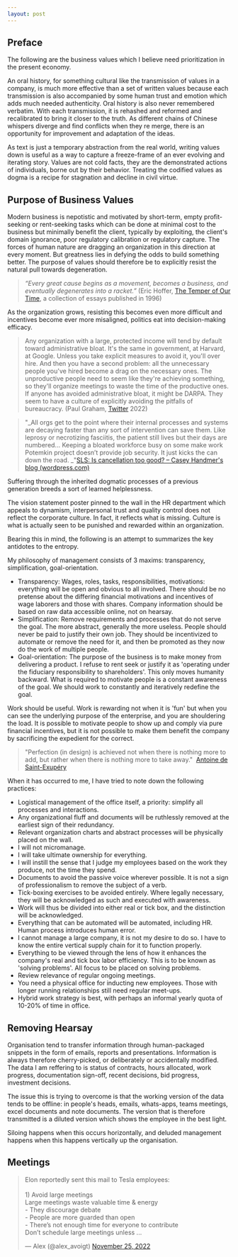 ```yaml
---
layout: post
---
```


## Preface

The following are the business values which I believe need prioritization in the present economy.

An oral history, for something cultural like the transmission of values in a company, is much more effective than a set of written values because each transmission is also accompanied by some human trust and emotion which adds much needed authenticity. Oral history is also never remembered verbatim. With each transmission, it is rehashed and reformed and recalibrated to bring it closer to the truth. As different chains of Chinese whispers diverge and find conflicts when they re merge, there is an opportunity for improvement and adaptation of the ideas.

As text is just a temporary abstraction from the real world, writing values down is useful as a way to capture a freeze-frame of an ever evolving and iterating story. Values are not cold facts, they are the demonstrated actions of individuals, borne out by their behavior. Treating the codified values as dogma is a recipe for stagnation and decline in civil virtue.

## Purpose of Business Values

Modern business is nepotistic and motivated by short-term, empty profit-seeking or rent-seeking tasks which can be done at minimal cost to the business but minimally benefit the client, typically by exploiting, the client's domain ignorance, poor regulatory calibration or regulatory capture. The forces of human nature are dragging an organization in this direction at every moment. But greatness lies in defying the odds to build something better. The purpose of values should therefore be to explicitly resist the natural pull towards degeneration.

> _“Every great cause begins as a movement, becomes a business, and eventually degenerates into a racket.”_ (Eric Hoffer, [The Temper of Our Time](https://www.goodreads.com/work/quotes/1210985), a collection of essays published in 1996)

As the organization grows, resisting this becomes even more difficult and incentives become ever more misaligned, politics eat into decision-making efficacy.

> Any organization with a large, protected income will tend by default toward administrative bloat. It's the same in government, at Harvard, at Google. Unless you take explicit measures to avoid it, you'll over hire. And then you have a second problem: all the unnecessary people you've hired become a drag on the necessary ones. The unproductive people need to seem like they're achieving something, so they'll organize meetings to waste the time of the productive ones. If anyone has avoided administrative bloat, it might be DARPA. They seem to have a culture of explicitly avoiding the pitfalls of bureaucracy. (Paul Graham, [Twitter](https://twitter.com/paulg/status/1588113756189597696?s=20&t=-KxfSin4Qlyzie-TEeguDA) 2022) 

> "_All orgs get to the point where their internal processes and systems are decaying faster than any sort of intervention can save them. Like leprosy or necrotizing fasciitis, the patient still lives but their days are numbered... Keeping a bloated workforce busy on some make work Potemkin project doesn’t provide job security. It just kicks the can down the road. _"[SLS: Is cancellation too good? – Casey Handmer's blog (wordpress.com)](https://caseyhandmer.wordpress.com/2021/02/24/sls-is-cancellation-too-good/)

Suffering through the inherited dogmatic processes of a previous generation breeds a sort of learned helplessness.

The vision statement poster pinned to the wall in the HR department which appeals to dynamism, interpersonal trust and quality control does not reflect the corporate culture. In fact, it reflects what is missing. Culture is what is actually seen to be punished and rewarded within an organization. 

Bearing this in mind, the following is an attempt to summarizes the key antidotes to the entropy.

My philosophy of management consists of 3 maxims: transparency, simplification, goal-orientation.

- Transparency: Wages, roles, tasks, responsibilities, motivations: everything will be open and obvious to all involved. There should be no pretense about the differing financial motivations and incentives of wage laborers and those with shares. Company information should be based on raw data accessible online, not on hearsay.
- Simplification: Remove requirements and processes that do not serve the goal. The more abstract, generally the more useless. People should never be paid to justify their own job. They should be incentivized to automate or remove the need for it, and then be promoted as they now do the work of multiple people.
- Goal-orientation: The purpose of the business is to make money from delivering a product. I refuse to rent seek or justify it as 'operating under the fiduciary responsibility to shareholders'. This only moves humanity backward. What is required to motivate people is a constant awareness of the goal. We should work to constantly and iteratively redefine the goal. 

Work should be useful. Work is rewarding not when it is 'fun' but when you can see the underlying purpose of the enterprise, and you are shouldering the load. It is possible to motivate people to show up and comply via pure financial incentives, but it is not possible to make them benefit the company by sacrificing the expedient for the correct.

> "Perfection (in design) is achieved not when there is nothing more to add, but rather when there is nothing more to take away."  [Antoine de Saint-Exupéry](https://en.wikipedia.org/wiki/Antoine_de_Saint-Exup%C3%A9ry)

When it has occurred to me, I have tried to note down the following practices:

- Logistical management of the office itself, a priority: simplify all processes and interactions.
- Any organizational fluff and documents will be ruthlessly removed at the earliest sign of their redundancy.
- Relevant organization charts and abstract processes will be physically placed on the wall.
- I will not micromanage. 
- I will take ultimate ownership for everything.
- I will instill the sense that I judge my employees based on the work they produce, not the time they spend.
- Documents to avoid the passive voice wherever possible. It is not a sign of professionalism to remove the subject of a verb. 
- Tick-boxing exercises to be avoided entirely. Where legally necessary, they will be acknowledged as such and executed with awareness.
- Work will thus be divided into either real or tick box, and the distinction will be acknowledged.
- Everything that can be automated will be automated, including HR. Human process introduces human error.
- I cannot manage a large company, it is not my desire to do so. I have to know the entire vertical supply chain for it to function properly.
- Everything to be viewed through the lens of how it enhances the company's real and tick box labor efficiency. This is to be known as 'solving problems'. All focus to be placed on solving problems. 
- Review relevance of regular ongoing meetings.
- You need a physical office for inducting new employees. Those with longer running relationships still need regular meet-ups.
- Hybrid work strategy is best, with perhaps an informal yearly quota of 10-20% of time in office.

## 

## Removing Hearsay

Organisation tend to transfer information through human-packaged snippets in the form of emails, reports and presentations. Information is always therefore cherry-picked, or deliberately or accidentally modified. The data I am reffering to is status of contracts, hours allocated, work progress, documentation sign-off, recent decisions, bid progress, investment decisions.

The issue this is trying to overcome is that the working version of the data tends to be offline: in people's heads, emails, whats-apps, teams meetings, excel documents and note documents. The version that is therefore transmitted is a diluted version which shows the employee in the best light.

Siloing happens when this occurs horizontally, and deluded management happens when this happens vertically up the organisation. 



## Meetings

<blockquote class="twitter-tweet"><p lang="en" dir="ltr">Elon reportedly sent this mail to Tesla employees:<br><br>1) Avoid large meetings<br>Large meetings waste valuable time &amp; energy<br>- They discourage debate<br>- People are more guarded than open<br>- There’s not enough time for everyone to contribute<br>Don’t schedule large meetings unless ...</p>&mdash; Alex (@alex_avoigt) <a href="https://twitter.com/alex_avoigt/status/1596182210159456256?ref_src=twsrc%5Etfw">November 25, 2022</a></blockquote> <script async src="https://platform.twitter.com/widgets.js" charset="utf-8"></script>

